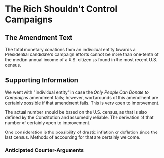 # The Rich Shouldn't Control Campaigns

## The Amendment Text

The total monetary donations from an individual entity towards a Presidential candidate's campaign efforts cannot be more than one-tenth of the median annual income of a U.S. citizen as found in the most recent U.S. census.

## Supporting Information

We went with "individual entity" in case the *Only People Can Donate to Campaigns* amendment fails; however, workarounds of this amendment are certainly possible if that amendment fails. This is very open to improvement.

The actual number should be based on the U.S. census, as that is also defined by the Constitution and assumedly reliable. The derivation of that number of certainly open to improvement.

One consideration is the possibility of drastic inflation or deflation since the last census. Methods of accounting for that are certainly welcome.

### Anticipated Counter-Arguments
